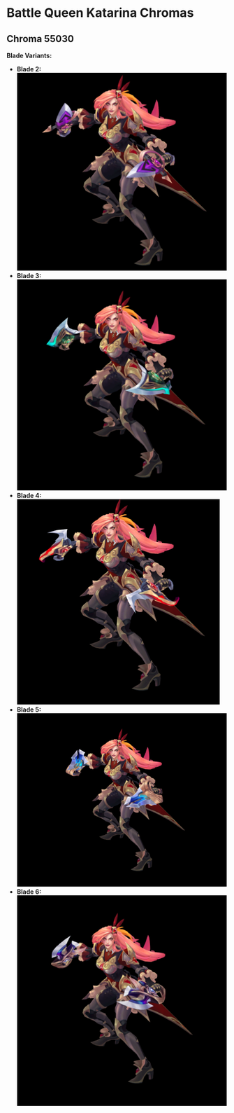 # Battle Queen Katarina Chromas

## Chroma 55030

**Blade Variants:**

- **Blade 2:** ![Preview](../Blade%20Images/55030/2.png)
- **Blade 3:** ![Preview](../Blade%20Images/55030/3.png)
- **Blade 4:** ![Preview](../Blade%20Images/55030/4.png)
- **Blade 5:** ![Preview](../Blade%20Images/55030/5.png)
- **Blade 6:** ![Preview](../Blade%20Images/55030/6.png)